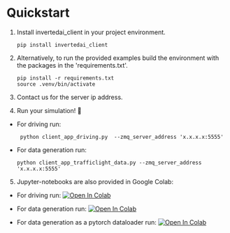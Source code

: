 # Quickstart
1. Install invertedai_client in your project environment.

   ```shell
   pip install invertedai_client
   ```

2. Alternatively, to run the provided examples build the environment with the packages in the 'requirements.txt'.
   ```shell
   pip install -r requirements.txt
   source .venv/bin/activate
   ```
3. Contact us for the server ip address.
4. Run your simulation! 🎉
- For driving run:
  ```shell
   python client_app_driving.py  --zmq_server_address 'x.x.x.x:5555'
  ```
- For data generation run:
   ```shell
   python client_app_trafficlight_data.py --zmq_server_address 'x.x.x.x:5555'
   ```
5. Jupyter-notebooks are also provided in Google Colab:

- For driving run:
[![Open In Colab](https://colab.research.google.com/assets/colab-badge.svg)](https://colab.research.google.com/github/inverted-ai/iai-client/blob/main/examples/demo-driving.ipynb)

- For data generation run:
[![Open In Colab](https://colab.research.google.com/assets/colab-badge.svg)](https://colab.research.google.com/github/inverted-ai/iai-client/blob/main/examples/demo-datageneration.ipynb)

- For data generation as a pytorch dataloader run:
[![Open In Colab](https://colab.research.google.com/assets/colab-badge.svg)](https://colab.research.google.com/github/inverted-ai/iai-client/blob/main/examples/demo-dataloader.ipynb)
